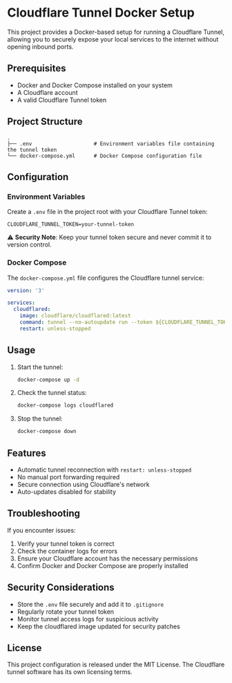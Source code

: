 # Cloudflare Tunnel Docker Setup

This project provides a Docker-based setup for running a Cloudflare Tunnel, allowing you to securely expose your local services to the internet without opening inbound ports.

## Prerequisites

- Docker and Docker Compose installed on your system
- A Cloudflare account
- A valid Cloudflare Tunnel token

## Project Structure

```
.
├── .env                    # Environment variables file containing the tunnel token
└── docker-compose.yml      # Docker Compose configuration file
```

## Configuration

### Environment Variables

Create a `.env` file in the project root with your Cloudflare Tunnel token:

```env
CLOUDFLARE_TUNNEL_TOKEN=your-tunnel-token
```

⚠️ **Security Note**: Keep your tunnel token secure and never commit it to version control.

### Docker Compose

The `docker-compose.yml` file configures the Cloudflare tunnel service:

```yaml
version: '3'

services:
  cloudflared:
    image: cloudflare/cloudflared:latest
    command: tunnel --no-autoupdate run --token ${CLOUDFLARE_TUNNEL_TOKEN}
    restart: unless-stopped
```

## Usage

1. Start the tunnel:
   ```bash
   docker-compose up -d
   ```

2. Check the tunnel status:
   ```bash
   docker-compose logs cloudflared
   ```

3. Stop the tunnel:
   ```bash
   docker-compose down
   ```

## Features

- Automatic tunnel reconnection with `restart: unless-stopped`
- No manual port forwarding required
- Secure connection using Cloudflare's network
- Auto-updates disabled for stability

## Troubleshooting

If you encounter issues:

1. Verify your tunnel token is correct
2. Check the container logs for errors
3. Ensure your Cloudflare account has the necessary permissions
4. Confirm Docker and Docker Compose are properly installed

## Security Considerations

- Store the `.env` file securely and add it to `.gitignore`
- Regularly rotate your tunnel token
- Monitor tunnel access logs for suspicious activity
- Keep the cloudflared image updated for security patches

## License

This project configuration is released under the MIT License. The Cloudflare tunnel software has its own licensing terms.
